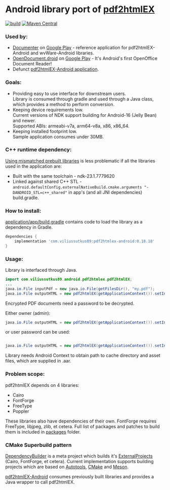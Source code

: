 # Android library port of [pdf2htmlEX](https://github.com/pdf2htmlEX/pdf2htmlEX)

[![build](https://github.com/ViliusSutkus89/pdf2htmlEX-Android/actions/workflows/build.yml/badge.svg)](https://github.com/ViliusSutkus89/pdf2htmlEX-Android/actions/workflows/build.yml)
[![Maven Central](https://img.shields.io/maven-central/v/com.viliussutkus89/pdf2htmlex-android.svg?label=Maven%20Central)](https://search.maven.org/search?q=g:com.viliussutkus89%20AND%20a:pdf2htmlex-android)

### Used by:
- [Documenter](https://github.com/ViliusSutkus89/Documenter) on [Google Play](https://play.google.com/store/apps/details?id=com.viliussutkus89.documenter) - reference application for pdf2htmlEX-Android and wvWare-Android libraries.
- [OpenDocument.droid](https://github.com/opendocument-app/OpenDocument.droid) on [Google Play](https://play.google.com/store/apps/details?id=at.tomtasche.reader) - It's Android's first OpenOffice Document Reader!
- Defunct [pdf2htmlEX-Android application](https://github.com/ViliusSutkus89/pdf2htmlEX-Android/tree/v0.18.18/application).

### Goals:
* Providing easy to use interface for downstream users.  
Library is consumed through gradle and used through a Java class, which provides a method to perform conversion.
* Keeping device requirements low.  
Current versions of NDK support building for Android-16 (Jelly Bean) and newer.  
Supported ABIs: armeabi-v7a, arm64-v8a, x86, x86_64.
* Keeping installed footprint low.  
Sample application consumes under 30MB.

### C++ runtime dependency:
[Using mismatched prebuilt libraries](https://android.googlesource.com/platform/ndk/+/master/docs/user/common_problems.md#using-mismatched-prebuilt-libraries) is less problematic if all the libraries used in the application are:
* Built with the same toolchain - ndk-23.1.7779620
* Linked against shared C++ STL - `android.defaultConfig.externalNativeBuild.cmake.arguments "-DANDROID_STL=c++_shared"` in app's (and all JNI dependencies) build.gradle.

### How to install:
[application/app/build.gradle](application/app/build.gradle) contains code to load the library as a dependency in Gradle.
```gradle
dependencies {
    implementation 'com.viliussutkus89:pdf2htmlex-android:0.18.18'
}
```

### Usage:
Library is interfaced through Java.
```Java
import com.viliussutkus89.android.pdf2htmlex.pdf2htmlEX;
...
java.io.File inputPdf = new java.io.File(getFilesDir(), "my.pdf");
java.io.File outputHTML = new pdf2htmlEX(getApplicationContext()).setInputPDF(inputPdf).convert();
```

Encrypted PDF documents need a password to be decrypted.

Either owner (admin):
```Java
java.io.File outputHTML = new pdf2htmlEX(getApplicationContext()).setInputPDF(inputPdf).setOwnerPassword("owner-password").convert();
```
or user password can be used:
```Java

java.io.File outputHTML = new pdf2htmlEX(getApplicationContext()).setInputPDF(inputPdf).setUserPassword("user-password").convert();
```

Library needs Android Context to obtain path to cache directory and asset files, which are supplied in .aar.

### Problem scope:
pdf2htmlEX depends on 4 libraries:
* Cairo
* FontForge
* FreeType
* Poppler

These libraries also have dependencies of their own. FontForge requires FreeType, libjpeg, zlib, et cetera.
Full list of packages and patches to build them is included in [packages](/dependency-builder/src/main/cpp/packages/) folder.

### CMake Superbuild pattern
[DependencyBuilder](/dependency-builder/src/main/cpp/CMakeLists.txt) is a meta project which builds it's
[ExternalProjects](https://cmake.org/cmake/help/latest/module/ExternalProject.html) (Cairo, FontForge, et cetera).
Current implementation supports building projects which are based on [Autotools](/dependency-builder/src/main/cpp/EPAutotools.cmake), [CMake](/dependency-builder/src/main/cpp/EPCMake.cmake) and [Meson](/dependency-builder/src/main/cpp/EPMeson.cmake).

[pdf2htmlEX-Android](pdf2htmlEX/src/main/cpp/CMakeLists.txt) consumes previously built libraries and provides a Java wrapper to call pdf2htmlEX.
